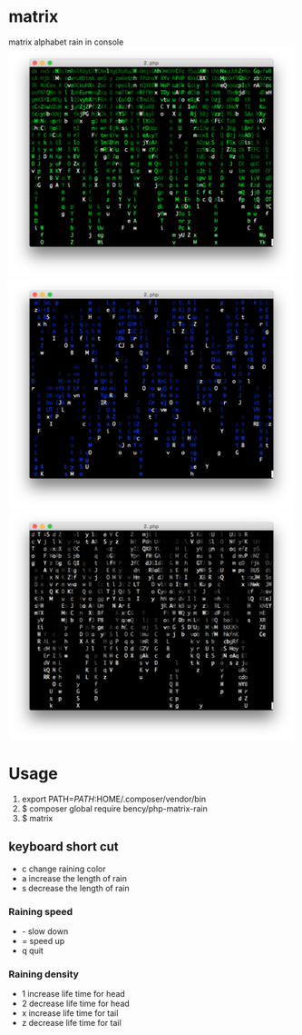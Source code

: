 
# matrix
matrix alphabet rain in console
![image](https://raw.githubusercontent.com/bency/matrix/master/matrix-preview-green.png)
![image](https://raw.githubusercontent.com/bency/matrix/master/matrix-preview-blue.png)
![image](https://raw.githubusercontent.com/bency/matrix/master/matrix-preview-gray.png)

# Usage
1. export PATH=$PATH:$HOME/.composer/vendor/bin
2. $ composer global require bency/php-matrix-rain
3. $ matrix

## keyboard short cut

- c change raining color
- a increase the length of rain
- s decrease the length of rain

### Raining speed
- \- slow down
- = speed up
- q quit

### Raining density
- 1 increase life time for head
- 2 decrease life time for head
- x increase life time for tail
- z decrease life time for tail

